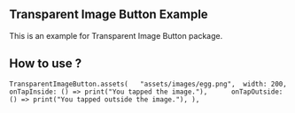 ## Transparent Image Button Example

This is an example for Transparent Image Button package.

## How to use ?  
  
`TransparentImageButton.assets(  
	 "assets/images/egg.png", 
	 width: 200, 
	 onTapInside: () => print("You tapped the image."), 	
	 onTapOutside: () => print("You tapped outside the image."), ),`